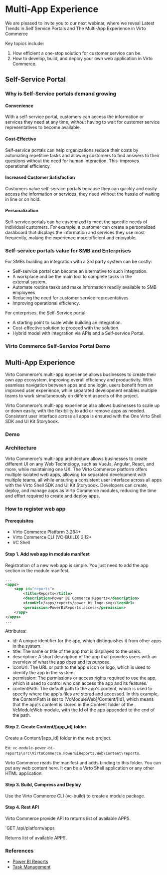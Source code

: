 # Multi-App Experience

We are pleased to invite you to our next webinar, where we reveal Latest Trends in Self Service Portals and The Multi-App Experience in Virto Commerce

Key topics include: 

1. How efficient a one-stop solution for customer service can be.
1. How to develop, build, and deploy your own web application in Virto Commerce.


## Self-Service Portal

### Why is Self-Service portals demand growing

#### Convenience
With a self-service portal, customers can access the information or services they need at any time, without having to wait for customer service representatives to become available. 

#### Cost-Effective
Self-service portals can help organizations reduce their costs by automating repetitive tasks and allowing customers to find answers to their questions without the need for human interaction. This  improves operational efficiency.

#### Increased Customer Satisfaction
Customers value self-service portals because they can quickly and easily access the information or services, they need without the hassle of waiting in line or on hold.

#### Personalization
Self-service portals can be customized to meet the specific needs of individual customers. For example, a customer can create a personalized dashboard that displays the information and services they use most frequently, making the experience more efficient and enjoyable.

### Self-service portals value for SMB and Enterprises
For SMBs building an integration with a 3rd party system can be costly:

* Self-service portal can become an alternative to such integration. 
* A workplace and be the main tool to complete tasks in the external system. 
* Automate routine tasks and make information readily available to SMB employees
* Reducing the need for customer service representatives 
* Improving operational efficiency.

For enterprises, the Self-Service portal:
* A starting point to scale while building an integration. 
* Cost-effective solution to proceed with the solution. 
* Hybrid model with integration via APIs and a Self-service Portal.

### Virto Commerce Self-Service Portal Demo

## Multi-App Experience 

Virto Commerce's multi-app experience allows businesses to create their own app ecosystem, improving overall efficiency and productivity. 
With seamless navigation between apps and one login, users benefit from an improved user experience, while separated development enables multiple 
teams to work simultaneously on different aspects of the project. 

Virto Commerce's multi-app experience also allows businesses to scale up or down easily, with the flexibility to add or remove apps as needed. 
Consistent user interface across all apps is ensured with the One Virto Shell SDK and UI Kit Storybook.

### Demo


### Architecture
Virto Commerce's multi-app architecture allows businesses to create different UI on any Web Technology, such as VueJs, Angular, React, and more, 
while maintaining one UX. The Virto Commerce platform offers multiple isolated web apps, allowing for separated development with multiple teams, 
all while ensuring a consistent user interface across all apps with the Virto Shell SDK and UI Kit Storybook. 
Developers can create, deploy, and manage apps as Virto Commerce modules, reducing the time and effort required to create and deploy apps.

### How to register web app

#### Prerequisites
* Virto Commerce Platform 3.264+
* Virto Commerce CLI (VC-BUILD) 3.12+
* VC Shell

#### Step 1. Add web app in module manifest
Registration of a new web app is simple. You just need to add the app section in the module manifest.

```xml
...
<apps>
    <app id="reports">
        <title>Reports</title>
        <description>Power BI Commerce Reports</description>
        <iconUrl>/apps/reports/power_bi_logo.svg</iconUrl>
        <permission>PowerBiReports:access</permission>
    </app>
</apps>
...
```

Attributes:
* id: A unique identifier for the app, which distinguishes it from other apps in the system.
* title: The name or title of the app that is displayed to the users.
* description: A short description of the app that provides users with an overview of what the app does and its purpose.
* iconUrl: The URL or path to the app's icon or logo, which is used to identify the app in the system.
* permission: The permissions or access rights required to use the app, which is used to control who can access the app and its features.
* contentPath: The default path to the app's content, which is used to specify where the app's files are stored and accessed. In this example, the ContentPath is set to [VcModuleWeb]/Content/[Id], which means that the app's content is stored in the Content folder of the VcModuleWeb module, with the Id of the app appended to the end of the path.

#### Step 2. Create Content/[app_id] folder
Create a Content/[app_id] folder in the web project. 

Ex: `vc-module-power-bi-reports\src\VirtoCommerce.PowerBiReports.Web\Content\reports`.

Virto Commerce reads the manifest and adds binding to this folder. You can put any web content here. It can be a Virto Shell application or any other HTML application.

#### Step 3. Build, Compress and Deploy
Use the Virto Commerce CLI (vc-build) to create a module package.

#### Step 4. Rest API
Virto Commerce provide API to returns list of available APPS.

`GET /api/platform/apps 

Returns list of available APPS.

### References
* [Power BI Reports](https://github.com/VirtoCommerce/vc-module-power-bi-reports)
* [Task Management](https://github.com/VirtoCommerce/vc-module-task-management)
